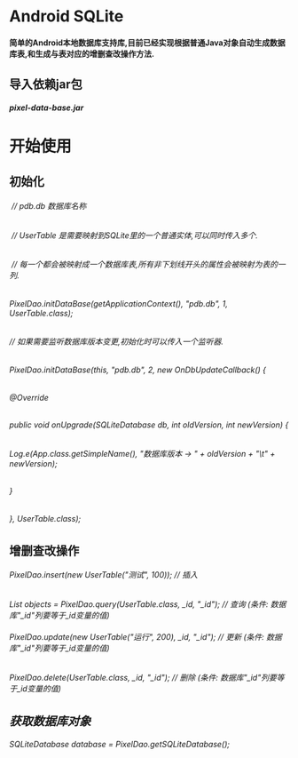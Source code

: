 # Android SQLite
#### 简单的Android本地数据库支持库,目前已经实现根据普通Java对象自动生成数据库表,和生成与表对应的增删查改操作方法.
## 导入依赖jar包
##### pixel-data-base.jar 
# 开始使用
## 初始化
######  // pdb.db 数据库名称
######  // UserTable 是需要映射到SQLite里的一个普通实体,可以同时传入多个.
######  // 每一个都会被映射成一个数据库表,所有非下划线开头的属性会被映射为表的一列.
######  PixelDao.initDataBase(getApplicationContext(), "pdb.db", 1, UserTable.class);
###### // 如果需要监听数据库版本变更,初始化时可以传入一个监听器.
###### PixelDao.initDataBase(this, "pdb.db", 2, new OnDbUpdateCallback() {
######            @Override
######            public void onUpgrade(SQLiteDatabase db, int oldVersion, int newVersion) {
######                Log.e(App.class.getSimpleName(), "数据库版本 -> " + oldVersion + "\t" + newVersion);
######            }
######        }, UserTable.class);
## 增删查改操作
###### PixelDao.insert(new UserTable("测试", 100));  // 插入
###### List<Object> objects = PixelDao.query(UserTable.class, _id, "_id"); // 查询 (条件: 数据库"_id"列要等于_id变量的值)
###### PixelDao.update(new UserTable("运行", 200), _id, "_id");  // 更新 (条件: 数据库"_id"列要等于_id变量的值)
###### PixelDao.delete(UserTable.class, _id, "_id"); // 删除 (条件: 数据库"_id"列要等于_id变量的值)
## 获取数据库对象
###### SQLiteDatabase database = PixelDao.getSQLiteDatabase();
